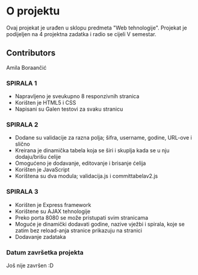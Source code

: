 # O projektu #

Ovaj projekat je urađen u sklopu predmeta "Web tehnologije". Projekat je podijeljen na 4 projektna zadatka i radio se cijeli V semestar.

## Contributors ##

Amila Boraančić

### SPIRALA 1 ###

* Napravljeno je sveukupno 8 responzivnih stranica
* Korišten je HTML5 i CSS
* Napisani su Galen testovi za svaku stranicu

### SPIRALA 2 ###

* Dodane su validacije za razna polja; šifra, username, godine, URL-ove i slično
* Kreirana je dinamička tabela koja se širi i skuplja kada se u nju dodaju/brišu ćelije
* Omogućeno je dodavanje, editovanje i brisanje ćelija
* Korišten je JavaScript
* Korištena su dva modula; validacija.js i committabelav2.js

### SPIRALA 3 ###

* Korišten je Express framework
* Korištene su AJAX tehnologije
* Preko porta 8080 se može pristupati svim stranicama
* Moguće je dinamički dodavati godine, nazive vježbi i spirala, koje se zatim bez reload-anja stranice prikazuju na stranici
* Dodavanje zadataka

### Datum završetka projekta ###
Još nije završen :D
